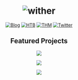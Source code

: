 <div align="center">

# <img src="https://readme-typing-svg.herokuapp.com?font=JetBrains+Mono&size=45&duration=3000&pause=1000&color=00FF41&center=true&vCenter=true&width=280&height=60&lines=wither" alt="wither" />

[![Blog](https://img.shields.io/badge/-Blog-FF5722?style=for-the-badge&logo=blogger&logoColor=white)](https://wither.blog)
[![HTB](https://img.shields.io/badge/-Hack%20The%20Box-111927?style=for-the-badge&logo=hackthebox&logoColor=9FEF00)](https://app.hackthebox.com/profile/wthr)
[![THM](https://img.shields.io/badge/-TryHackMe-212C42?style=for-the-badge&logo=tryhackme&logoColor=white)](https://tryhackme.com/p/wither)
[![Twitter](https://img.shields.io/badge/-Twitter-1DA1F2?style=for-the-badge&logo=twitter&logoColor=white)](https://twitter.com/0xwither)

## Featured Projects

<div align="center">

<!-- Try different GitHub stats service -->
<p align="center">
<a href="https://github.com/wither/ridwalk">
<img src="https://github-readme-stats-sigma-five.vercel.app/api/pin/?username=wither&repo=ridwalk&theme=dark&bg_color=0d1117&title_color=00ff41&text_color=c9d1d9&icon_color=00ff41&border_color=21262d&border_radius=8&cache_seconds=86400" />
</a>
</p>

<p align="center">
<a href="https://github.com/wither/pwninit">
<img src="https://github-readme-stats-sigma-five.vercel.app/api/pin/?username=wither&repo=pwninit&theme=dark&bg_color=0d1117&title_color=00ff41&text_color=c9d1d9&icon_color=00ff41&border_color=21262d&border_radius=8&cache_seconds=86400" />
</a>
</p>

<p align="center">
<a href="https://github.com/wither/kali-build">
<img src="https://github-readme-stats-sigma-five.vercel.app/api/pin/?username=wither&repo=kali-build&theme=dark&bg_color=0d1117&title_color=00ff41&text_color=c9d1d9&icon_color=00ff41&border_color=21262d&border_radius=8&cache_seconds=86400" />
</a>
</p>

</div>

</div>
